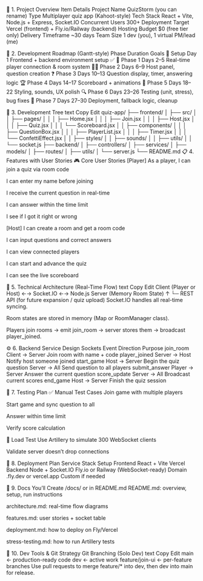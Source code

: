 🧭 1. Project Overview
Item	Details
Project Name	QuizStorm (you can rename)
Type	Multiplayer quiz app (Kahoot-style)
Tech Stack	React + Vite, Node.js + Express, Socket.IO
Concurrent Users	300+
Deployment Target	Vercel (frontend) + Fly.io/Railway (backend)
Hosting Budget	$0 (free tier only)
Delivery Timeframe	~30 days
Team Size	1 dev (you), 1 virtual PM/lead (me)

📍 2. Development Roadmap (Gantt-style)
Phase	Duration	Goals
🏁 Setup	Day 1	Frontend + backend environment setup ✅
🔌 Phase 1	Days 2–5	Real-time player connection & room system
🧑‍🏫 Phase 2	Days 6–9	Host panel, question creation
❓ Phase 3	Days 10–13	Question display, timer, answering logic
🏆 Phase 4	Days 14–17	Scoreboard + animations
🎨 Phase 5	Days 18–22	Styling, sounds, UX polish
🔍 Phase 6	Days 23–26	Testing (unit, stress), bug fixes
🚀 Phase 7	Days 27–30	Deployment, fallback logic, cleanup

🌲 3. Development Tree
text
Copy
Edit
quiz-app/
├── frontend/
│   ├── src/
│   │   ├── pages/
│   │   │   ├── Home.jsx
│   │   │   ├── Join.jsx
│   │   │   ├── Host.jsx
│   │   │   ├── Quiz.jsx
│   │   │   └── Scoreboard.jsx
│   │   ├── components/
│   │   │   ├── QuestionBox.jsx
│   │   │   ├── PlayerList.jsx
│   │   │   ├── Timer.jsx
│   │   │   └── ConfettiEffect.jsx
│   │   ├── styles/
│   │   ├── sounds/
│   │   ├── utils/
│   │   └── socket.js
├── backend/
│   ├── controllers/
│   ├── services/
│   ├── models/
│   ├── routes/
│   ├── utils/
│   └── server.js
└── README.md
📋 4. Features with User Stories
🎮 Core User Stories
[Player]
As a player, I can join a quiz via room code

I can enter my name before joining

I receive the current question in real-time

I can answer within the time limit

I see if I got it right or wrong

[Host]
I can create a room and get a room code

I can input questions and correct answers

I can view connected players

I can start and advance the quiz

I can see the live scoreboard

🔧 5. Technical Architecture (Real-Time Flow)
text
Copy
Edit
Client (Player or Host) ←→ Socket.IO ←→ Node.js Server (Memory Room State)
                                                  ↑
                                                  └─ REST API (for future expansion / quiz upload)
Socket.IO handles all real-time syncing.

Room states are stored in memory (Map or RoomManager class).

Players join rooms → emit join_room → server stores them → broadcast player_joined.

⚙️ 6. Backend Service Design
Sockets
Event	Direction	Purpose
join_room	Client → Server	Join room with name + code
player_joined	Server → Host	Notify host someone joined
start_game	Host → Server	Begin the quiz
question	Server → All	Send question to all players
submit_answer	Player → Server	Answer the current question
score_update	Server → All	Broadcast current scores
end_game	Host → Server	Finish the quiz session

🧪 7. Testing Plan
✅ Manual Test Cases
Join game with multiple players

Start game and sync question to all

Answer within time limit

Verify score calculation

🧪 Load Test
Use Artillery to simulate 300 WebSocket clients

Validate server doesn’t drop connections

🧪 8. Deployment Plan
Service	Stack	Setup
Frontend	React + Vite	Vercel
Backend	Node + Socket.IO	Fly.io or Railway (WebSocket-ready)
Domain	.fly.dev or vercel.app	Custom if needed

📄 9. Docs You’ll Create
/docs/ or in README.md
README.md: overview, setup, run instructions

architecture.md: real-time flow diagrams

features.md: user stories + socket table

deployment.md: how to deploy on Fly/Vercel

stress-testing.md: how to run Artillery tests

🧰 10. Dev Tools & Git Strategy
Git Branching (Solo Dev)
text
Copy
Edit
main            ← production-ready code
dev             ← active work
feature/join-ui ← per-feature branches
Use pull requests to merge feature/* into dev, then dev into main for release.